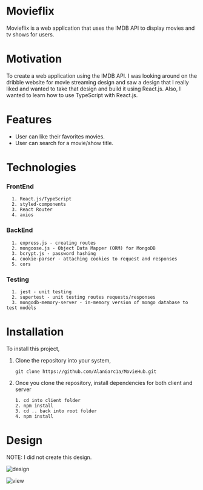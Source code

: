 # Movieflix

Movieflix is a web application that uses the IMDB API to display movies and tv shows for users.

# Motivation

To create a web application using the IMDB API. I was looking around on the dribble website for movie streaming design and saw a design that I really liked and wanted to take that design and build it using React.js. Also, I wanted to learn how to use TypeScript with React.js.

# Features

- User can like their favorites movies.
- User can search for a movie/show title.

# Technologies

### FrontEnd

      1. React.js/TypeScript
      2. styled-components
      3. React Router
      4. axios

### BackEnd

      1. express.js - creating routes
      2. mongoose.js - Object Data Mapper (ORM) for MongoDB
      3. bcrypt.js - password hashing
      4. cookie-parser - attaching cookies to request and responses
      5. cors

### Testing

      1. jest - unit testing
      2. supertest - unit testing routes requests/responses
      3. mongodb-memory-server - in-memory version of mongo database to test models

# Installation

To install this project,

1. Clone the repository into your system,

   ```
   git clone https://github.com/AlanGarc1a/MovieHub.git
   ```

2. Once you clone the repository, install dependencies for both client and server

   ```
   1. cd into client folder
   2. npm install
   3. cd .. back into root folder
   4. npm install
   ```

# Design

NOTE: I did not create this design.

![design](https://user-images.githubusercontent.com/32556354/164993360-4076bd4f-92a6-4d55-a9cf-9ead69793364.png)

![view](https://user-images.githubusercontent.com/32556354/164993208-c841e9b5-57cf-4353-a697-0e35d24885be.png)
